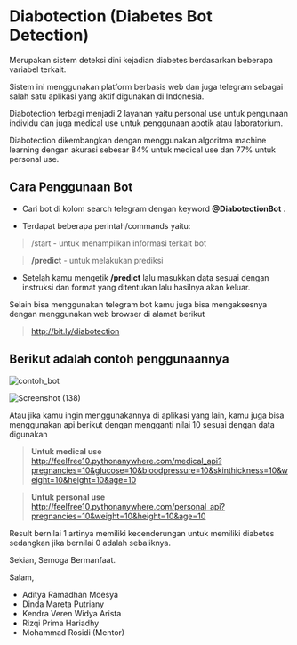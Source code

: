 
# Diabotection (Diabetes Bot Detection) 

Merupakan sistem deteksi dini kejadian diabetes berdasarkan beberapa variabel terkait. 

Sistem ini menggunakan platform berbasis web dan juga telegram sebagai salah satu aplikasi yang aktif digunakan di Indonesia.



Diabotection terbagi menjadi 2 layanan yaitu personal use untuk pengunaan individu dan juga medical use untuk penggunaan apotik atau laboratorium.

Diabotection dikembangkan dengan menggunakan algoritma machine learning dengan akurasi sebesar 84% untuk medical use dan 77% untuk personal use. 

## Cara Penggunaan Bot

- Cari bot di kolom search telegram dengan keyword **@DiabotectionBot** .

- Terdapat beberapa perintah/commands yaitu:


> /start  - untuk menampilkan informasi terkait bot

> **/predict** - untuk melakukan prediksi



- Setelah kamu mengetik **/predict** lalu masukkan data sesuai dengan instruksi dan format yang ditentukan lalu hasilnya akan keluar.



Selain bisa menggunakan telegram bot kamu juga bisa mengaksesnya dengan menggunakan web browser di alamat berikut


> http://bit.ly/diabotection

## Berikut adalah contoh penggunaannya


![contoh_bot](https://user-images.githubusercontent.com/38289866/102519526-2ba68380-40c5-11eb-8378-5a2fbdcd4779.jpg)

![Screenshot (138)](https://user-images.githubusercontent.com/38289866/102519352-f5690400-40c4-11eb-8b3f-4660ac4824c9.png)

Atau jika kamu ingin menggunakannya di aplikasi yang lain, kamu juga bisa menggunakan api berikut dengan mengganti nilai 10 sesuai dengan data digunakan


> **Untuk medical use**
> http://feelfree10.pythonanywhere.com/medical_api?pregnancies=10&glucose=10&bloodpressure=10&skinthickness=10&weight=10&height=10&age=10

> **Untuk personal use**
> http://feelfree10.pythonanywhere.com/personal_api?pregnancies=10&weight=10&height=10&age=10

Result bernilai 1 artinya memiliki kecenderungan untuk memiliki diabetes sedangkan jika bernilai 0 adalah sebaliknya.


Sekian,
Semoga Bermanfaat.

Salam,
- Aditya Ramadhan Moesya
- Dinda Mareta Putriany
- Kendra Veren Widya Arista
- Rizqi Prima Hariadhy
- Mohammad Rosidi (Mentor)
